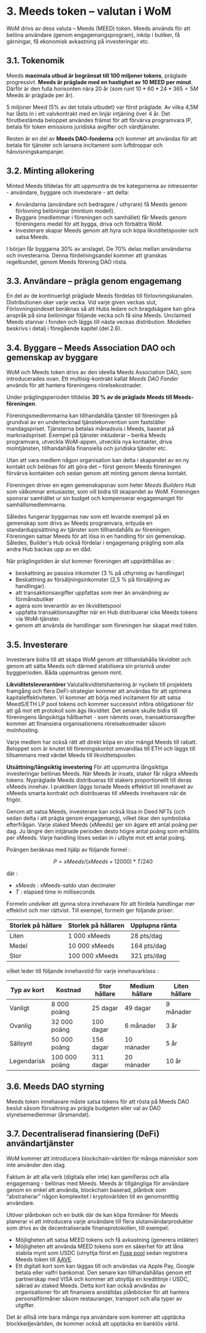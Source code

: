 # 3. Meeds token – valutan i WoM

WoM drivs av dess valuta – Meeds (MEED) token. Meeds används för att belöna användare (genom engagemangsprogram), inköp i butiker, få gärningar, få ekonomisk avkastning på investeringar etc.

## 3.1. Tokenomik

Meeds **maximala utbud är begränsat till 100 miljoner tokens**, präglade progressivt. **Meeds är präglade med en hastighet av 10 MEED per minut**. Därför är den fulla horisonten nära 20 år (som runt $10*60*24*365 = 5M$ Meeds är präglade per år).

5 miljoner Meed (5% av det totala utbudet) var först präglade. Av vilka 4,5M har låsts in i ett valvkontrakt med en linjär intjäning över 4 år. Det förutbestämda beloppet användes främst för att förvärva programvara IP, betala för token emissions juridiska avgifter och värdtjänster.

Resten är en del av __Meeds DAO-fonderna__ och kommer att användas för att betala för tjänster och lansera incitament som luftdroppar och hänvisningskampanjer.


## 3.2. Minting allokering

Minted Meeds tilldelas för att uppmuntra de tre kategorierna av intressenter - användare, byggare och investerare - att delta:

- Användarna (användare och bedragare / uthyrare) få Meeds genom förlovning belöningar (mintium modell).
- Byggare (medlemmar i föreningen och samhället) får Meeds genom föreningens medel för att bygga, driva och förbättra WoM.
- Investerare skapar Meeds genom att hyra och köpa likviditetspooler och satsa Meeds.

I början får byggarna 30% av anslaget. De 70% delas mellan användarna och investerarna. Denna fördelningsandel kommer att granskas regelbundet, genom Meeds förening DAO rösta.

## 3.3. Användare – prägla genom engagemang

En del av de kontinuerligt präglade Meeds fördelas till förlovningskanalen. Distributionen sker varje vecka. Vid varje given veckas slut, Förlovningsindexet beräknas så att Hubs ledare och bragdsägare kan göra anspråk på sina belöningar följande vecka och få sina Meeds. Unclaimed Meeds stannar i fonden och läggs till nästa veckas distribution. Modellen beskrivs i detalj i föregående kapitel (del 2.6).

## 3.4. Byggare – Meeds Association DAO och gemenskap av byggare

WoM och Meeds token drivs av den ideella Meeds Association DAO, som introducerades ovan. Ett multisig-kontrakt kallat _Meeds DAO Fonder_ används för att hantera föreningens rörelsekostnader.

Under präglingsperioden tilldelas **30 % av de präglade Meeds till Meeds-föreningen**.

Föreningsmedlemmarna kan tillhandahålla tjänster till föreningen på grundval av en undertecknad tjänstekonvention som fastställer mandagspriset. Tjänsterna betalas månadsvis i Meeds, baserat på marknadspriset. Exempel på tjänster inkluderar – berika Meeds programvara, utveckla WoM-appen, utveckla nya kontakter, driva molntjänsten, tillhandahålla finansiella och juridiska tjänster etc.

Utan att vara medlem någon organisation kan delta i skapandet av en ny kontakt och belönas för att göra det – först genom Meeds föreningen förvärva kontakten och sedan genom att minting genom denna kontakt.

Föreningen driver en egen gemenskapsnav som heter _Meeds Builders Hub_ som välkomnar entusiaster, som vill bidra till skapandet av WoM. Föreningen sponsrar samhället ur sin budget och kompenserar engagemanget för samhällsmedlemmarna.

Således fungerar byggarnas nav som ett levande exempel på en gemenskap som drivs av Meeds programvara, erbjuda en standarduppsättning av tjänster som tillhandahålls av föreningen. Föreningen satsar Meeds för att lösa in en handling för sin gemenskap. Således, Builder's Hub också fördelar i engagemang prägling som alla andra Hub backas upp av en dåd.

När präglingstiden är slut kommer föreningen att upprätthållas av :

- beskattning av passiva inkomster (3 % på uthyrning av handlingar)
- Beskattning av försäljningsinkomster (2,5 % på försäljning av handlingar).
- att transaktionsavgifter uppfattas som mer än användning av förmånsbutiker
- agera som leverantör av en likviditetspool
- uppfatta transaktionsavgifter när en Hub distribuerar icke Meeds tokens via WoM-tjänster.
- genom att använda de handlingar som föreningen har skapat med tiden.


## 3.5. Investerare

Investerare bidra till att skapa WoM genom att tillhandahålla likviditet och genom att sätta Meeds och därmed stabilisera sin prisnivå under byggperioden. Båda uppmuntras genom mint.

**Likviditetsleverantörer** Valutalikviditetshantering är nyckeln till projektets framgång och flera DeFi-strategier kommer att användas för att optimera kapitaleffektiviteten. Vi kommer att börja med incitament för att satsa MeedS/ETH LP pool tokens och kommer successivt införa obligationer för att gå mot ett protokoll som ägs likviditet. Det senare skulle bidra till föreningens långsiktiga hållbarhet - som nämnts ovan, transaktionsavgifter kommer att finansiera organisationens rörelsekostnader såsom molnhosting.

Varje medlem har också rätt att direkt köpa en stor mängd Meeds till rabatt. Beloppet som är knutet till föreningskontot omvandlas till ETH och läggs till tillsammans med värdet Meeds till likviditetspoolen.

**Utsättning/långsiktig investering** För att uppmuntra långsiktiga investeringar belönas Meeds. När Meeds är insats, staker får några xMeeds tokens. Nypräglade Meeds distribueras till stakers proportionellt till deras xMeeds innehav. I praktiken läggs tonade Meeds effektivt till innehavet av xMeeds smarta kontrakt och distribueras till xMeeds innehavare när de frigör.

Genom att satsa Meeds, investerare kan också lösa in Deed NFTs (och sedan delta i att prägla genom engagemang), vilket ökar den symboliska efterfrågan. Varje staked Meeds (xMeeds) ger sin ägare ett antal poäng per dag. Ju längre den intjänade perioden desto högre antal poäng som erhållits per xMeeds. Varje handling löses sedan in i utbyte mot ett antal poäng.

Poängen beräknas med hjälp av följande formel :

 $$ P = xMeeds / (xMeeds + 12000) * T / 240 $$

 där :

- $xMeeds$ : xMeeds-saldo utan decimaler
- $T$ : elapsed time in milliseconds

Formeln undviker att gynna stora innehavare för att fördela handlingar mer effektivt och mer rättvist. Till exempel, formeln ger följande priser:

| **Storlek på hållare** | **Storlek på hållaren** | **Upplupna ränta** |
| ---------------------- | ----------------------- | ------------------ |
| Liten                  | 1 000 xMeeds            | 28 pts/dag         |
| Medel                  | 10 000 xMeeds           | 164 pts/dag        |
| Stor                   | 100 000 xMeeds          | 321 pts/dag        |


vilket leder till följande innehavstid för varje innehavarklass :

| **Typ av kort** | **Kostnad**   | **Stor hållare** | **Medium hållare** | **Liten hållare** |
| --------------- | ------------- | ---------------- | ------------------ | ----------------- |
| Vanligt         | 8 000 poäng   | 25 dagar         | 49 dagar           | 9 månader         |
| Ovanlig         | 32 000 poäng  | 100 dagar        | 6 månader          | 3 år              |
| Sällsynt        | 50 000 poäng  | 156 dagar        | 10 mànader         | 5 år              |
| Legendarisk     | 100 000 poäng | 311 dagar        | 20 mànader         | 10 år             |

## 3.6. Meeds DAO styrning

Meeds token innehavare måste satsa tokens för att rösta på Meeds DAO beslut såsom förvaltning av prägla budgeten eller val av DAO styrelsemedlemmar (årsmandat).

## 3.7. Decentraliserad finansiering (DeFi) användartjänster

WoM kommer att introducera blockchain-världen för många människor som inte använder den idag.

Faktum är att alla verk (digitala eller inte) kan gamifieras och alla engagemang - belönas med Meeds. Meeds är tillgängliga för användare genom en enkel att använda, blockchain baserad, plånbok som “abstraherar” någon komplexitet i kryptovärlden till en genomsnittlig användare.

Utöver plånboken och en butik där de kan köpa förmåner för Meeds planerar vi att introducera varje användare till flera slutanvändarprodukter som drivs av de decentraliserade finansprotokollen, till exempel:

- Möjligheten att satsa MEED tokens och få avkastning (generera intäkter)
- Möjligheten att använda MEED tokens som en säkerhet för att låna stabila mynt som USDC (utnyttja först en [Fuse pool](https://app.rari.capital/fuse) sedan registrera Meeds token till [AAVE](https://aave.com/).
- Ett digitalt kort som kan läggas till och användas via Apple Pay, Google betala eller valfri bankomat. Den senare kan tillhandahållas genom ett partnerskap med VISA och kommer att utnyttja en kreditlinje i USDC, säkrad av staked Meeds. Detta kort kan också användas av organisationer för att finansiera anställdas plånböcker för att hantera personalförmåner såsom restauranger, transport och alla typer av utgifter.

Det är alltså inte bara många nya användare som kommer att upptäcka blockkedjevärlden, de kommer också att upptäcka en banklös värld.

 
